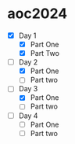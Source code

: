 # aoc2024

- [x] Day 1
    - [x] Part One
    - [x] Part Two
- [ ] Day 2
    - [x] Part One
    - [ ] Part two
- [ ] Day 3
    - [x] Part One
    - [ ] Part two
- [ ] Day 4
    - [ ] Part One
    - [ ] Part two
